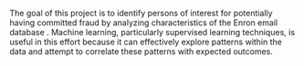 The goal of this project is to identify persons of interest for potentially having committed
fraud by analyzing characteristics of the Enron email database . Machine learning, particularly supervised learning techniques, is useful in this effort because it can effectively explore patterns within the data and attempt to correlate these patterns with expected outcomes.
